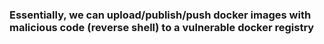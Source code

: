 ### Essentially, we can upload/publish/push docker images with malicious code (reverse shell) to a vulnerable docker registry

